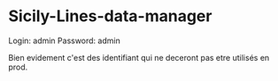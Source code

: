 # Sicily-Lines-data-manager


Login: admin
Password: admin

Bien evidement c'est des identifiant qui ne deceront pas etre utilisés en prod.